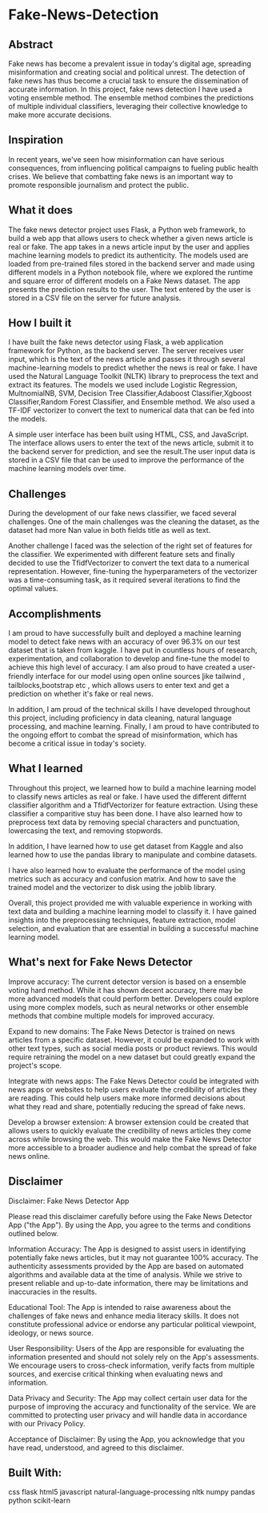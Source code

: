 # Fake-News-Detection

## Abstract
Fake news has become a prevalent issue in today's digital age, spreading misinformation and creating social and political unrest. The detection of fake news has thus become a crucial task to ensure the dissemination of accurate information. In this project, fake news detection  I have used a voting ensemble method. The ensemble method combines the predictions of multiple individual classifiers, leveraging their collective knowledge to make more accurate decisions.

## Inspiration
In recent years, we've seen how misinformation can have serious consequences, from influencing political campaigns to fueling public health crises. We believe that combatting fake news is an important way to promote responsible journalism and protect the public.

## What it does
The fake news detector project uses Flask, a Python web framework, to build a web app that allows users to check whether a given news article is real or fake. The app takes in a news article input by the user and applies machine learning models to predict its authenticity. The models used are loaded from pre-trained files stored in the backend server and made using different models in a Python notebook file, where we explored the runtime and square error of different models on a Fake News dataset. The app presents the prediction results to the user. The text entered by the user is stored in a CSV file on the server for future analysis. 

## How I built it
I have built the fake news detector using Flask, a web application framework for Python, as the backend server. The server receives user input, which is the text of the news article and passes it through several machine-learning models to predict whether the news is real or fake. I have used the Natural Language Toolkit (NLTK) library to preprocess the text and extract its features. The models we used include Logistic Regression, MultnomialNB, SVM, Decision Tree Classifier,Adaboost Classifier,Xgboost Classifier,Random Forest Classifier, and Ensemble method. We also used a TF-IDF vectorizer to convert the text to numerical data that can be fed into the models.

 A simple user interface has been built using HTML, CSS, and JavaScript. The interface allows users to enter the text of the news article, submit it to the backend server for prediction, and see the result.The user input data  is stored in a CSV file that can be used to improve the performance of the machine learning models over time. 

## Challenges
During the development of our fake news classifier, we faced several challenges. One of the main challenges was the cleaning the dataset, as the dataset had more Nan value in both fields title as well as text.

Another challenge I faced was the selection of the right set of features for the classifier. We experimented with different feature sets and finally decided to use the TfidfVectorizer to convert the text data to a numerical representation. However, fine-tuning the hyperparameters of the vectorizer was a time-consuming task, as it required several iterations to find the optimal values.

## Accomplishments
I am proud to have successfully built and deployed a machine learning model to detect fake news with an accuracy of over 96.3% on our test dataset that is taken from kaggle. I have put in countless hours of research, experimentation, and collaboration to develop and fine-tune the model to achieve this high level of accuracy. I am also proud to have created a user-friendly interface for our model using open online sources l̥ike tailwind , tailblocks,bootstrap etc , which allows users to enter text and get a prediction on whether it's fake or real news.

In addition, I am proud of the technical skills I have  developed throughout this project, including proficiency in data cleaning, natural language processing, and machine learning.  Finally, I am proud to have contributed to the ongoing effort to combat the spread of misinformation, which has become a critical issue in today's society.

## What I learned
Throughout this project, we learned how to build a machine learning model to classify news articles as real or fake. I have used the different differnt classifier algorithm and a TfidfVectorizer for feature extraction. Using these classifier a comparitive stuy has been done. I have  also learned how to preprocess text data by removing special characters and punctuation, lowercasing the text, and removing stopwords.

In addition, I have learned how to use get dataset from Kaggle and also learned how to use the pandas library to manipulate and combine datasets.

I have also learned how to evaluate the performance of the model using metrics such as accuracy and confusion matrix. And how to save the trained model and the vectorizer to disk using the joblib library.

Overall, this project provided me with valuable experience in working with text data and building a machine learning model to classify it. I have gained insights into the preprocessing techniques, feature extraction, model selection, and evaluation that are essential in building a successful machine learning model.

## What's next for Fake News Detector
Improve accuracy: The current detector version is based on a ensemble voting hard method. While it has shown decent accuracy, there may be more advanced models that could perform better. Developers could explore using more complex models, such as neural networks or other ensemble methods that combine multiple models for improved accuracy.

Expand to new domains: The Fake News Detector is trained on news articles from a specific dataset. However, it could be expanded to work with other text types, such as social media posts or product reviews. This would require retraining the model on a new dataset but could greatly expand the project's scope.

Integrate with news apps: The Fake News Detector could be integrated with news apps or websites to help users evaluate the credibility of articles they are reading. This could help users make more informed decisions about what they read and share, potentially reducing the spread of fake news.

Develop a browser extension: A browser extension could be created that allows users to quickly evaluate the credibility of news articles they come across while browsing the web. This would make the Fake News Detector more accessible to a broader audience and help combat the spread of fake news online.


## Disclaimer
Disclaimer: Fake News Detector App

Please read this disclaimer carefully before using the Fake News Detector App ("the App"). By using the App, you agree to the terms and conditions outlined below.

Information Accuracy: The App is designed to assist users in identifying potentially fake news articles, but it may not guarantee 100% accuracy. The authenticity assessments provided by the App are based on automated algorithms and available data at the time of analysis. While we strive to present reliable and up-to-date information, there may be limitations and inaccuracies in the results.

Educational Tool: The App is intended to raise awareness about the challenges of fake news and enhance media literacy skills. It does not constitute professional advice or endorse any particular political viewpoint, ideology, or news source.

User Responsibility: Users of the App are responsible for evaluating the information presented and should not solely rely on the App's assessments. We encourage users to cross-check information, verify facts from multiple sources, and exercise critical thinking when evaluating news and information.

Data Privacy and Security: The App may collect certain user data for the purpose of improving the accuracy and functionality of the service. We are committed to protecting user privacy and will handle data in accordance with our Privacy Policy.

Acceptance of Disclaimer: By using the App, you acknowledge that you have read, understood, and agreed to this disclaimer.

## Built With:
css
flask
html5
javascript
natural-language-processing
nltk
numpy
pandas
python
scikit-learn
